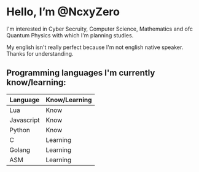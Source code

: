 # Hello, I’m @NcxyZero

I'm interested in Cyber Secruity, Computer Science, Mathematics and ofc Quantum Physics with which I'm planning studies.

My english isn't really perfect because I'm not english native speaker. Thanks for understanding.

## Programming languages I'm currently know/learning:
| Language         | Know/Learning                                             |
|--------------|--------------------------------------------------|
| Lua          | Know                                             |
| Javascript   | Know                                             |
| Python       | Know                                             |
| C            | Learning                                         |
| Golang       | Learning                                         |
| ASM          | Learning                                         |
